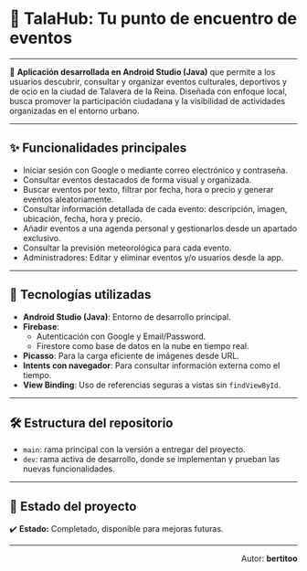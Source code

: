 # 📍 TalaHub: Tu punto de encuentro de eventos

---

📱 **Aplicación desarrollada en Android Studio (Java)** que permite a los usuarios descubrir, consultar y organizar eventos culturales, deportivos y de ocio en la ciudad de Talavera de la Reina. Diseñada con enfoque local, busca promover la participación ciudadana y la visibilidad de actividades organizadas en el entorno urbano.

---

## ✨ Funcionalidades principales

- Iniciar sesión con Google o mediante correo electrónico y contraseña.
- Consultar eventos destacados de forma visual y organizada.
- Buscar eventos por texto, filtrar por fecha, hora o precio y generar eventos aleatoriamente.
- Consultar información detallada de cada evento: descripción, imagen, ubicación, fecha, hora y precio.
- Añadir eventos a una agenda personal y gestionarlos desde un apartado exclusivo.
- Consultar la previsión meteorológica para cada evento.
- Administradores: Editar y eliminar eventos y/o usuarios desde la app.

---

## 🔧 Tecnologías utilizadas

- **Android Studio (Java)**: Entorno de desarrollo principal.
- **Firebase**:
  - Autenticación con Google y Email/Password.
  - Firestore como base de datos en la nube en tiempo real.
- **Picasso**: Para la carga eficiente de imágenes desde URL.
- **Intents con navegador**: Para consultar información externa como el tiempo.
- **View Binding**: Uso de referencias seguras a vistas sin `findViewById`.

---

## 🛠️ Estructura del repositorio

- `main`: rama principal con la versión a entregar del proyecto.
- `dev`: rama activa de desarrollo, donde se implementan y prueban las nuevas funcionalidades.

---

## 📌 Estado del proyecto

✔️ **Estado:** Completado, disponible para mejoras futuras.

---

<p align="right">Autor: <strong>bertitoo</strong></p>
